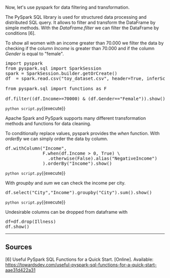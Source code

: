 Now, let's use pyspark for data filtering and transformation.

The PySpark SQL library is used for structured data processing and distributed SQL query. It allows to filter and transform the DataFrame by simple methods.
With the _DataFrame.filter_ we can filter the DataFrame by conditions [6].  

To show all women with an income greater than 70.000 we filter the data by checking if the column _Income_ is greater than 70.000 and if the column _Gender_ is equal to "female".

<pre class="file" data-filename="script.py" data-target="replace">
import pyspark
from pyspark.sql import SparkSession
spark = SparkSession.builder.getOrCreate()
df  = spark.read.csv("toy_dataset.csv", header=True, inferSchema=True)

from pyspark.sql import functions as F

df.filter((df.Income>=70000) & (df.Gender=="Female")).show()
</pre>

`python script.py`{{execute}}

Apache Spark and PySpark supports many different transformation methods and functions for data cleaning.

To conditionally replace values, pyspark provides the _when_ function. With _orderBy_ we can simply order the data by column.  

<pre class="file" data-filename="script.py" data-target="insert" data-marker='df.filter((df.Income>=70000) & (df.Gender=="Female")).show()'>
df.withColumn("Income", 
              F.when(df.Income > 0, True) \
                .otherwise(False).alias("NegativeIncome")
              ).orderBy("Income").show()
</pre>

`python script.py`{{execute}}

With _groupby_ and _sum_ we can check the income per city.

<pre class="file" data-filename="script.py" data-target="insert" data-marker='df.withColumn("Income", 
              F.when(df.Income > 0, True) \
                .otherwise(False).alias("NegativeIncome")
              ).orderBy("Income").show()'>
df.select("City","Income").groupby("City").sum().show()
</pre>

`python script.py`{{execute}}

Undesirable columns can be dropped from dataframe with

<pre class="file" data-filename="script.py" data-target="insert" data-marker='df.select("City","Income").groupby("City").sum().show()'>
df=df.drop(Illness)
df.show()
</pre>

---

## Sources

[6] Useful PySpark SQL Functions for a Quick Start. [Online]. Available: https://towardsdev.com/useful-pyspark-sql-functions-for-a-quick-start-aae31d422a31